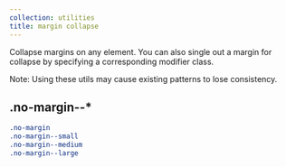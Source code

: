 ```yaml
---
collection: utilities
title: margin collapse
---
```


Collapse margins on any element. You can also single out a margin for collapse by specifying a corresponding modifier class.

Note: Using these utils may cause existing patterns to lose consistency. 

## .no-margin--*

```css
.no-margin
.no-margin--small
.no-margin--medium
.no-margin--large
```
